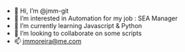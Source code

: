 - 👋 Hi, I’m @jmm-git 
- 👀 I’m interested in Automation for my job : SEA Manager
- 🌱 I’m currently learning Javascript & Python
- 💞️ I’m looking to collaborate on some scripts
- 📫 jmmoreira@me.com

<!---
jmm-git/jmm-git is a ✨ special ✨ repository because its `README.md` (this file) appears on your GitHub profile.
You can click the Preview link to take a look at your changes.
--->
